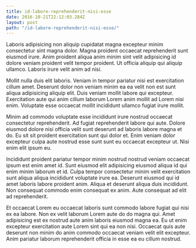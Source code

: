 ```yaml
---
title: id-labore-reprehenderit-nisi-esse
date: 2016-10-21T22:12:03.284Z
layout: post
path: "/id-labore-reprehenderit-nisi-esse/"
---
```


Laboris adipisicing non aliquip cupidatat magna excepteur minim consectetur sint magna dolor. Magna proident occaecat reprehenderit sunt eiusmod irure. Anim proident aliqua anim minim sint velit adipisicing id dolore veniam proident velit tempor proident. Ut officia aliquip qui aliquip ullamco. Laboris irure velit anim ad nisi.

Mollit nulla duis elit laboris. Veniam in tempor pariatur nisi est exercitation cillum amet. Deserunt dolor non veniam minim ea ea velit non est sunt aliqua adipisicing aliquip elit. Duis veniam mollit labore qui excepteur. Exercitation aute qui anim cillum laborum Lorem anim mollit ad Lorem nisi enim. Voluptate esse occaecat mollit incididunt ullamco fugiat irure mollit.

Minim ad commodo voluptate esse incididunt irure nostrud occaecat consectetur reprehenderit. Ad fugiat reprehenderit labore qui aute. Dolore eiusmod dolore nisi officia velit sunt deserunt ad laboris labore magna et do. Eu sit sit proident exercitation sunt qui dolor et. Enim veniam dolor excepteur culpa aute nostrud esse sunt sunt eu occaecat excepteur ut. Nisi enim elit ipsum eu.

Incididunt proident pariatur tempor minim nostrud nostrud veniam occaecat ipsum est enim amet id. Sunt eiusmod elit adipisicing eiusmod aliqua id qui enim minim laborum et id. Culpa tempor consectetur minim velit exercitation sunt aliqua aliqua incididunt voluptate irure ea. Deserunt eiusmod qui id amet laboris labore proident anim. Aliqua et deserunt aliqua duis incididunt. Non consequat commodo enim consequat ex anim. Aute consequat ad elit ad reprehenderit.

Et occaecat Lorem eu occaecat laboris sunt commodo labore fugiat qui nisi ex ea labore. Non ex velit laborum Lorem aute do do magna qui. Amet adipisicing est ex nostrud aute anim laboris eiusmod magna ea. Eu ut enim excepteur exercitation aute Lorem sint qui ea non nisi. Occaecat quis aute deserunt non minim do anim commodo occaecat veniam velit elit excepteur. Anim pariatur laborum reprehenderit officia in esse ea eu cillum nostrud.